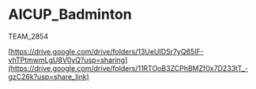 # AICUP_Badminton
TEAM_2854

[https://drive.google.com/drive/folders/13UeUIDSr7yQ65lF-vhTPtmwmLgU8V0yQ?usp=sharing](https://drive.google.com/drive/folders/11RTOoB3ZCPhBMZf0x7D233tT_-gzC26k?usp=share_link)

